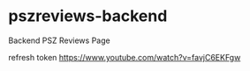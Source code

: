 # pszreviews-backend
Backend PSZ Reviews Page

refresh token 
https://www.youtube.com/watch?v=favjC6EKFgw